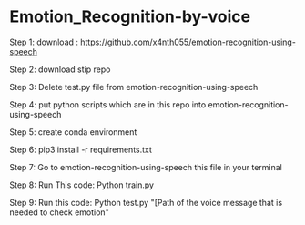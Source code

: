 # Emotion_Recognition-by-voice

Step 1: download : https://github.com/x4nth055/emotion-recognition-using-speech

Step 2: download stip repo 

Step 3: Delete test.py file from emotion-recognition-using-speech

Step 4: put python scripts which are in this repo into emotion-recognition-using-speech

Step 5: create conda environment

Step 6: pip3 install -r requirements.txt

Step 7: Go to emotion-recognition-using-speech this file in your terminal

Step 8: Run This code: Python train.py

Step 9: Run this code: Python test.py "[Path of the voice message that is needed to check emotion" 
